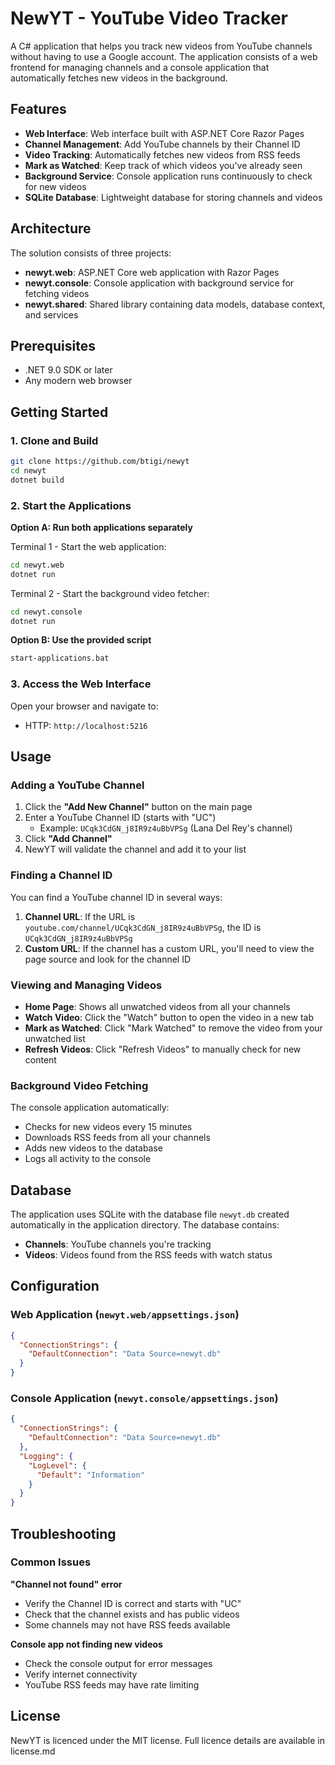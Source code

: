 # NewYT - YouTube Video Tracker

A C# application that helps you track new videos from YouTube channels without having to use a Google account. The application consists of a web frontend for managing channels and a console application that automatically fetches new videos in the background.

## Features

- **Web Interface**: Web interface built with ASP.NET Core Razor Pages
- **Channel Management**: Add YouTube channels by their Channel ID
- **Video Tracking**: Automatically fetches new videos from RSS feeds
- **Mark as Watched**: Keep track of which videos you've already seen
- **Background Service**: Console application runs continuously to check for new videos
- **SQLite Database**: Lightweight database for storing channels and videos

## Architecture

The solution consists of three projects:

- **newyt.web**: ASP.NET Core web application with Razor Pages
- **newyt.console**: Console application with background service for fetching videos
- **newyt.shared**: Shared library containing data models, database context, and services

## Prerequisites

- .NET 9.0 SDK or later
- Any modern web browser

## Getting Started

### 1. Clone and Build

```bash
git clone https://github.com/btigi/newyt
cd newyt
dotnet build
```

### 2. Start the Applications

**Option A: Run both applications separately**

Terminal 1 - Start the web application:
```bash
cd newyt.web
dotnet run
```

Terminal 2 - Start the background video fetcher:
```bash
cd newyt.console
dotnet run
```

**Option B: Use the provided script**
```bash
start-applications.bat
```

### 3. Access the Web Interface

Open your browser and navigate to:
- HTTP: `http://localhost:5216`

## Usage

### Adding a YouTube Channel

1. Click the **"Add New Channel"** button on the main page
2. Enter a YouTube Channel ID (starts with "UC")
   - Example: `UCqk3CdGN_j8IR9z4uBbVPSg` (Lana Del Rey's channel)
3. Click **"Add Channel"**
4. NewYT will validate the channel and add it to your list

### Finding a Channel ID

You can find a YouTube channel ID in several ways:

1. **Channel URL**: If the URL is `youtube.com/channel/UCqk3CdGN_j8IR9z4uBbVPSg`, the ID is `UCqk3CdGN_j8IR9z4uBbVPSg`
2. **Custom URL**: If the channel has a custom URL, you'll need to view the page source and look for the channel ID

### Viewing and Managing Videos

- **Home Page**: Shows all unwatched videos from all your channels
- **Watch Video**: Click the "Watch" button to open the video in a new tab
- **Mark as Watched**: Click "Mark Watched" to remove the video from your unwatched list
- **Refresh Videos**: Click "Refresh Videos" to manually check for new content

### Background Video Fetching

The console application automatically:
- Checks for new videos every 15 minutes
- Downloads RSS feeds from all your channels
- Adds new videos to the database
- Logs all activity to the console

## Database

The application uses SQLite with the database file `newyt.db` created automatically in the application directory. The database contains:

- **Channels**: YouTube channels you're tracking
- **Videos**: Videos found from the RSS feeds with watch status

## Configuration

### Web Application (`newyt.web/appsettings.json`)
```json
{
  "ConnectionStrings": {
    "DefaultConnection": "Data Source=newyt.db"
  }
}
```

### Console Application (`newyt.console/appsettings.json`)
```json
{
  "ConnectionStrings": {
    "DefaultConnection": "Data Source=newyt.db"
  },
  "Logging": {
    "LogLevel": {
      "Default": "Information"
    }
  }
}
```

## Troubleshooting

### Common Issues

**"Channel not found" error**
- Verify the Channel ID is correct and starts with "UC"
- Check that the channel exists and has public videos
- Some channels may not have RSS feeds available

**Console app not finding new videos**
- Check the console output for error messages
- Verify internet connectivity
- YouTube RSS feeds may have rate limiting


## License

NewYT is licenced under the MIT license. Full licence details are available in license.md